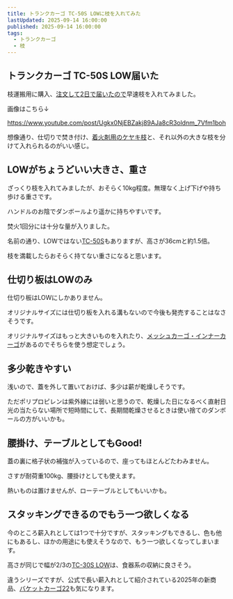 ```yaml
---
title: トランクカーゴ TC-50S LOWに枝を入れてみた
lastUpdated: 2025-09-14 16:00:00
published: 2025-09-14 16:00:00
tags:
  - トランクカーゴ
  - 枝
---
```


## トランクカーゴ TC-50S LOW届いた

枝運搬用に購入、[注文して2日で届いたので](/takibi/2025-09-trunkcargo-tc50s-low-katta)早速枝を入れてみました。

画像はこちら↓

https://www.youtube.com/post/Ugkx0NjEBZakj89AJa8cR3oldnm_7Vfm1boh

想像通り、仕切りで焚き付け、[着火剤用のケヤキ枝](/takibi/2025-08-keyaki-to-enoki-no-eda.html)と、それ以外の大きな枝を分けて入れられるのがいい感じ。

## LOWがちょうどいい大きさ、重さ

ざっくり枝を入れてみましたが、おそらく10kg程度。無理なく上げ下げや持ち歩ける重さです。

ハンドルのお陰でダンボールより遥かに持ちやすいです。

焚火1回分には十分な量が入りました。

名前の通り、LOWではない[TC-50S](https://www.trunkcargo.jp/products/tc-50s/)もありますが、高さが36cmと約1.5倍。

枝を満載したらおそらく持てない重さになると思います。

## 仕切り板はLOWのみ

仕切り板はLOWにしかありません。

オリジナルサイズには仕切り板を入れる溝もないので今後も発売することはなさそうです。

オリジナルサイズはもっと大きいものを入れたり、[メッシュカーゴ・インナーカーゴ](https://www.trunkcargo.jp/series/mesh_innercargo/)があるのでそちらを使う想定でしょう。

## 多少乾きやすい

浅いので、蓋を外して置いておけば、多少は薪が乾燥しそうです。

ただポリプロピレンは紫外線には弱いと思うので、乾燥した日になるべく直射日光の当たらない場所で短時間にして、長期間乾燥させるときは使い捨てのダンボールの方がいいかも。

## 腰掛け、テーブルとしてもGood!

蓋の裏に格子状の補強が入っているので、座ってもほとんどたわみません。

さすが耐荷重100kg、腰掛けとしても使えます。

熱いものは置けませんが、ローテーブルとしてもいいかも。

## スタッキングできるのでもう一つ欲しくなる

今のところ薪入れとしては1つで十分ですが、スタッキングもできるし、色も他にもあるし、ほかの用途にも使えそうなので、もう一つ欲しくなってしまいます。

高さが同じで幅が2/3の[TC-30S LOW](https://www.risu-shop.jp/c/trunkcargo/17917-7)は、食器系の収納に良さそう。

違うシリーズですが、公式で長い薪入れとして紹介されている2025年の新商品、[バケットカーゴ22](https://www.trunkcargo.jp/journal/bucketcargo22/)も気になります。
